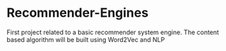 # Recommender-Engines
First project related to a basic recommender system engine. The content based algorithm will be built using Word2Vec and NLP
